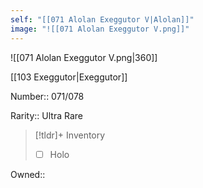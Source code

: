 ```yaml
---
self: "[[071 Alolan Exeggutor V|Alolan]]"
image: "![[071 Alolan Exeggutor V.png]]"
---
```


![[071 Alolan Exeggutor V.png|360]]

[[103 Exeggutor|Exeggutor]]

Number:: 071/078

Rarity:: Ultra Rare

> [!tldr]+ Inventory
> - [ ] Holo

Owned:: 


